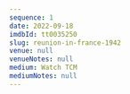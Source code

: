 ```yaml
---
sequence: 1
date: 2022-09-18
imdbId: tt0035250
slug: reunion-in-france-1942
venue: null
venueNotes: null
medium: Watch TCM
mediumNotes: null
---
```


